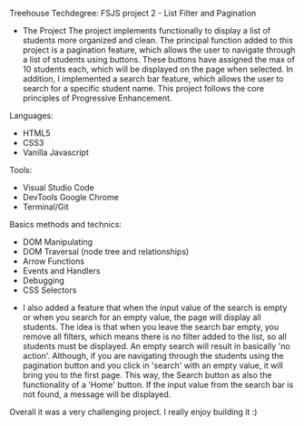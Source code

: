 Treehouse Techdegree: FSJS project 2 - List Filter and Pagination

- The Project
The project implements functionally to display a list of students more organized and clean. 
The principal function added to this project is a pagination feature, which allows the user to navigate through a list of students using buttons. These buttons have assigned the max of 10 students each, which will be displayed on the page when selected.
In addition, I implemented a search bar feature, which allows the user to search for a specific student name.
This project follows the core principles of Progressive Enhancement. 

Languages:
- HTML5
- CSS3
- Vanilla Javascript

Tools:
- Visual Studio Code
- DevTools Google Chrome
- Terminal/Git

Basics methods and technics:
- DOM Manipulating
- DOM Traversal (node tree and relationships)
- Arrow Functions
- Events and Handlers
- Debugging
- CSS Selectors

* I also added a feature that when the input value of the search is empty or when you search for an empty value, the page will display all students. The idea is that when you leave the search bar empty, you remove all filters, which means there is no filter added to the list, so all students must be displayed. An empty search will result in basically 'no action'. 
Although, if you are navigating through the students using the pagination button and you click in 'search' with an empty value, it will bring you to the first page. This way, the Search button as also the functionality of a 'Home' button.
If the input value from the search bar is not found, a message will be displayed.  

Overall it was a very challenging project. I really enjoy building it :)